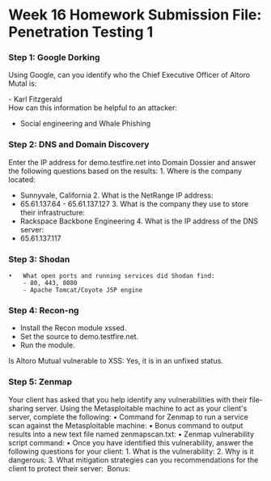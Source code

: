 # Week 16 Homework Submission File: Penetration Testing 1

### Step 1: Google Dorking
Using Google, can you identify who the Chief Executive Officer of Altoro Mutal is:
<div class="text-blue mb-2"> 
- Karl Fitzgerald
</div/

How can this information be helpful to an attacker:
- Social engineering and Whale Phishing

### Step 2: DNS and Domain Discovery
Enter the IP address for demo.testfire.net into Domain Dossier and answer the following questions based on the results:
	1.	Where is the company located:
- Sunnyvale, California
	2.	What is the NetRange IP address:
- 65.61.137.64 - 65.61.137.127
	3.	What is the company they use to store their infrastructure:
- Rackspace Backbone Engineering
	4.	What is the IP address of the DNS server:
- 65.61.137.117

### Step 3: Shodan
	•	What open ports and running services did Shodan find:
		- 80, 443, 8080
		- Apache Tomcat/Coyote JSP engine

### Step 4: Recon-ng
- Install the Recon module xssed.
- Set the source to demo.testfire.net.
- Run the module.

Is Altoro Mutual vulnerable to XSS: Yes, it is in an unfixed status.

### Step 5: Zenmap

Your client has asked that you help identify any vulnerabilities with their file-sharing server. Using the Metasploitable machine to act as your client's server, complete the following:
	•	Command for Zenmap to run a service scan against the Metasploitable machine:
	•	Bonus command to output results into a new text file named zenmapscan.txt:
	•	Zenmap vulnerability script command:
	•	Once you have identified this vulnerability, answer the following questions for your client:
	1.	What is the vulnerability:
	2.	Why is it dangerous:
	3.	What mitigation strategies can you recommendations for the client to protect their server: 
Bonus:
